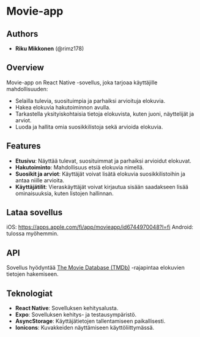 # Movie-app

## Authors
- **Riku Mikkonen** (@rimz178)

## Overview
Movie-app on React Native -sovellus, joka tarjoaa käyttäjille mahdollisuuden:
- Selailla tulevia, suosituimpia ja parhaiksi arvioituja elokuvia.
- Hakea elokuvia hakutoiminnon avulla.
- Tarkastella yksityiskohtaisia tietoja elokuvista, kuten juoni, näyttelijät ja arviot.
- Luoda ja hallita omia suosikkilistoja sekä arvioida elokuvia.

## Features
- **Etusivu**: Näyttää tulevat, suosituimmat ja parhaiksi arvioidut elokuvat.
- **Hakutoiminto**: Mahdollisuus etsiä elokuvia nimellä.
- **Suosikit ja arviot**: Käyttäjät voivat lisätä elokuvia suosikkilistoihin ja antaa niille arvioita.
- **Käyttäjätilit**: Vieraskäyttäjät voivat kirjautua sisään saadakseen lisää ominaisuuksia, kuten listojen hallinnan.

## Lataa sovellus 
 iOS: https://apps.apple.com/fi/app/movieapp/id6744970048?l=fi 
 Android: tulossa myöhemmin. 
## API
Sovellus hyödyntää [The Movie Database (TMDb)](https://www.themoviedb.org/) -rajapintaa elokuvien tietojen hakemiseen.

## Teknologiat
- **React Native**: Sovelluksen kehitysalusta.
- **Expo**: Sovelluksen kehitys- ja testausympäristö.
- **AsyncStorage**: Käyttäjätietojen tallentamiseen paikallisesti.
- **Ionicons**: Kuvakkeiden näyttämiseen käyttöliittymässä.

